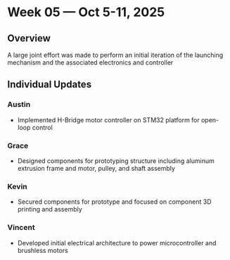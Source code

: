 # Week 05 — Oct 5-11, 2025

## Overview 

A large joint effort was made to perform an initial iteration of the launching mechanism and the associated electronics and controller

## Individual Updates

### **Austin**

* Implemented H-Bridge motor controller on STM32 platform for open-loop control

### **Grace**

* Designed components for prototyping structure including aluminum extrusion frame and motor, pulley, and shaft assembly

### **Kevin**

* Secured components for prototype and focused on component 3D printing and assembly

### **Vincent**

* Developed initial electrical architecture to power microcontroller and brushless motors